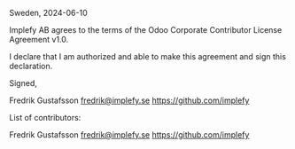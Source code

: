 Sweden, 2024-06-10

Implefy AB agrees to the terms of the Odoo Corporate Contributor License Agreement v1.0.

I declare that I am authorized and able to make this agreement and sign this declaration.

Signed,

Fredrik Gustafsson fredrik@implefy.se https://github.com/implefy

List of contributors:

Fredrik Gustafsson fredrik@implefy.se https://github.com/implefy
